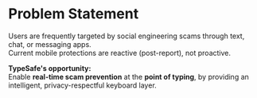 # Problem Statement

Users are frequently targeted by social engineering scams through text, chat, or messaging apps.  
Current mobile protections are reactive (post-report), not proactive.  

**TypeSafe's opportunity:**  
Enable **real-time scam prevention** at the **point of typing**, by providing an intelligent, privacy-respectful keyboard layer.

